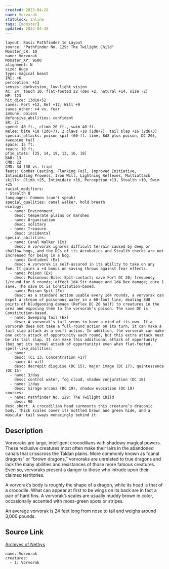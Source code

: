 ```yaml
---
created: 2023-04-28
name: Vorvorak
statblock: inline
tags: [monster]
updated: 2023-04-28
---
```

```statblock
layout: Basic Pathfinder 1e Layout
source: "Pathfinder No. 129: The Twilight Child"
Monster_CR: 10
name: Vorvorak
Monster_XP: 9600
alignment: N
size: Huge
type: magical beast
INI: +6
perception: +13
senses: darkvision, low-light vision
AC: 24, touch 10, flat-footed 22 (dex +2, natural +14, size -2)
HP: 123
hit_dice: 13d10+52
saves: Fort +12, Ref +12, Will +9
saves_other: +4 vs. fear
immune: poison
defensive_abilities: confident
SR: 21
speed: 40 ft., climb 20 ft., swim 40 ft.
melee: bite +18 (2d6+7), 2 claws +18 (1d8+7), tail slap +16 (2d6+3)
special_attacks: poison spit (60-ft. line, 8d8 plus poison, DC 20), sweeping tail
space: 15 ft.
reach: 10 ft.
pf1e_stats: [25, 14, 19, 13, 16, 18]
BAB: 13
CMB: 22
CMD: 34 (38 vs. trip)
feats: Combat Casting, Flanking Foil, Improved Initiative, Intimidating Prowess, Iron Will, Lightning Reflexes, Multiattack
skills: Climb +25, Intimidate +16, Perception +13, Stealth +10, Swim +25
racial_modifiers:
- Stealth 8
languages: Common (can't speak)
special_qualities: canal walker, hold breath
ecology:
  - name: Environment
    desc: temperate plains or marshes
  - name: Organisation
    desc: solitary
  - name: Treasure
    desc: incidental
special_abilities:
  - name: Canal Walker (Ex)
    desc: A vorvorak ignores difficult terrain caused by deep or shallow bogs, and the DCs of its Acrobatics and Stealth checks are not increased for being in a bog.
  - name: Confident (Ex)
    desc: A vorvorak is self-assured in its ability to take on any foe. It gains a +4 bonus on saving throws against fear effects.
  - name: Poison (Ex)
    desc: Poisonous Bile: Spit-contact; save Fort DC 20; frequency 1/round for 6 rounds; effect 1d4 Str damage and 1d4 Dex damage; cure 1 save. The save DC is Constitution-based.
  - name: Poison Spit (Ex)
    desc: As a standard action usable every 1d4 rounds, a vorvorak can expel a stream of poisonous water in a 60-foot line, dealing 8d8 points of bludgeoning damage (Reflex DC 20 half) to creatures in the area and exposing them to the vorvorak’s poison. The save DC is Constitution-based.
  - name: Sweeping Tail (Ex)
    desc: A vorvorak’s tail seems to have a mind of its own. If a vorvorak does not take a full-round action on its turn, it can make a tail slap attack as a swift action. In addition, the vorvorak can make one extra attack of opportunity each round, but this extra attack must be its tail slap. It can make this additional attack of opportunity (but not its normal attack of opportunity) even when flat-footed.
spell-like_abilities:
  - name:
    desc: (CL 13; Concentration +17)
  - name: At will
    desc: decrepit disguise (DC 15), major image (DC 17), quintessence (DC 15)
  - name: 3/day
    desc: control water, fog cloud, shadow conjuration (DC 18)
  - name: 1/day
    desc: mirage arcana (DC 19), shadow evocation (DC 19)
sources:
  - name: Pathfinder No. 129: The Twilight Child
    desc: 90
desc_short: A crocodilian head surmounts this creature’s draconic body. Thick scales cover its mottled brown and green hide, and a muscular tail sways menacingly behind it.
```
## Description
Vorvoraks are large, intelligent crocodilians with shadowy magical powers. These reclusive creatures most often make their lairs in the abandoned canals that crisscross the Taldan plains. More commonly known as “canal dragons” or “brown dragons,” vorvoraks are unrelated to true dragons and lack the many abilities and resistances of those more famous creatures. Even so, vorvoraks present a danger to those who intrude upon their claimed territories.

 A vorvorak’s body is roughly the shape of a dragon, while its head is that of a crocodile. What can appear at first to be wings on its back are in fact a pair of hard fins. A vorvorak’s scales are usually muddy brown in color, occasionally accented with moss-green spots or stripes.

 An average vorvorak is 24 feet long from nose to tail and weighs around 3,000 pounds.
## Source Link
[Archives of Nethys](https://aonprd.com/MonsterDisplay.aspx?ItemName=Vorvorak)
```encounter-table
name: Vorvorak
creatures:
  - 1: Vorvorak
```
